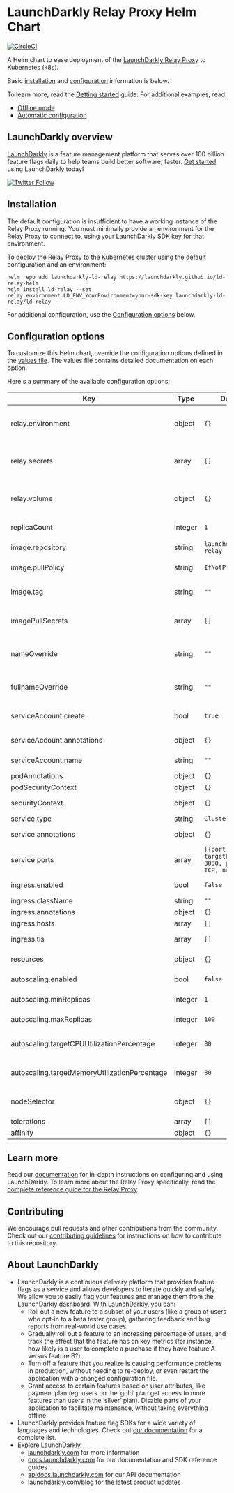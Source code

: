 # LaunchDarkly Relay Proxy Helm Chart

[![CircleCI](https://dl.circleci.com/status-badge/img/gh/launchdarkly/ld-relay-helm/tree/main.svg?style=svg)](https://dl.circleci.com/status-badge/redirect/gh/launchdarkly/ld-relay-helm/tree/main)

A Helm chart to ease deployment of the [LaunchDarkly Relay Proxy](https://github.com/launchdarkly/ld-relay) to Kubernetes (k8s).

Basic [installation](#installation) and [configuration](#configuration-options) information is below.

To learn more, read the [Getting started](./docs/getting-started.md) guide. For additional examples, read:

* [Offline mode](./docs/examples/offline-mode.md)
* [Automatic configuration](./docs/examples/automatic-configuration.md)

## LaunchDarkly overview

[LaunchDarkly](https://www.launchdarkly.com) is a feature management platform that serves over 100 billion feature flags daily to help teams build better software, faster. [Get started](https://docs.launchdarkly.com/docs/getting-started) using LaunchDarkly today!

[![Twitter Follow](https://img.shields.io/twitter/follow/launchdarkly.svg?style=social&label=Follow&maxAge=2592000)](https://twitter.com/intent/follow?screen_name=launchdarkly)

## Installation

The default configuration is insufficient to have a working instance of the Relay Proxy running. You must minimally provide an environment for the Relay Proxy to connect to, using your LaunchDarkly SDK key for that environment.

To deploy the Relay Proxy to the Kubernetes cluster using the default configuration and an environment:

```shell
helm repo add launchdarkly-ld-relay https://launchdarkly.github.io/ld-relay-helm
helm install ld-relay --set relay.environment.LD_ENV_YourEnvironment=your-sdk-key launchdarkly-ld-relay/ld-relay
```

For additional configuration, use the [Configuration options](#configuration-options) below.

## Configuration options

To customize this Helm chart, override the configuration options defined in the [values file](https://github.com/launchdarkly/ld-relay-helm/blob/main/values.yaml). The values file contains detailed documentation on each option.

Here's a summary of the available configuration options:


| Key                                           | Type    | Default                                                      | Description                                                                      |
|-----------------------------------------------|---------|--------------------------------------------------------------|----------------------------------------------------------------------------------|
| relay.environment                             | object  | `{}`                                                         | Defines container environment variables to configure the Relay Proxy instance    |
| relay.secrets                                 | array   | `[]`                                                         | Defines container environment variables or volumes populated from k8s secrets    |
| relay.volume                                  | object  | `{}`                                                         | Enables offline mode or references an existing config file from a defined volume |
| replicaCount                                  | integer | `1`                                                          | Number of replicas of the relay pod                                              |
| image.repository                              | string  | `launchdarkly/ld-relay`                                      | ld-relay image repository                                                        |
| image.pullPolicy                              | string  | `IfNotPresent`                                               | ld-relay image pull policy                                                       |
| image.tag                                     | string  | `""`                                                         | Overrides the image tag whose default is the chart appVersion                    |
| imagePullSecrets                              | array   | `[]`                                                         | Specifies docker registry secret names as an array                               |
| nameOverride                                  | string  | `""`                                                         | Partially overrides the fullname template with a string (includes release name)  |
| fullnameOverride                              | string  | `""`                                                         | Fully overrides the fullname template with a string                              |
| serviceAccount.create                         | bool    | `true`                                                       | Specifies whether a service account should be created                            |
| serviceAccount.annotations                    | object  | `{}`                                                         | Annotations to add to the service account                                        |
| serviceAccount.name                           | string  | `""`                                                         | The name of the service account                                                  |
| podAnnotations                                | object  | `{}`                                                         | Pod annotations                                                                  |
| podSecurityContext                            | object  | `{}`                                                         | Pod security context                                                             |
| securityContext                               | object  | `{}`                                                         | Container security context                                                       |
| service.type                                  | string  | `ClusterIP`                                                  | Kubernetes service type                                                          |
| service.annotations                           | object  | `{}`                                                         | Annotations to add to the service                                                |
| service.ports                                 | array   | `[{port: 8030, targetPort: 8030, protocol: TCP, name: api}]` | Service port mapping. Must include one port named `api`.                         |
| ingress.enabled                               | bool    | `false`                                                      | Enables ingress controller                                                       |
| ingress.className                             | string  | `""`                                                         | Ingress class name                                                               |
| ingress.annotations                           | object  | `{}`                                                         | Ingress annotations                                                              |
| ingress.hosts                                 | array   | `[]`                                                         | List of host rules                                                               |
| ingress.tls                                   | array   | `[]`                                                         | Ingress TLS configuration                                                        |
| resources                                     | object  | `{}`                                                         | Resource requirements for the relay container                                    |
| autoscaling.enabled                           | bool    | `false`                                                      | Enables HorizontalPodAutoscaler                                                  |
| autoscaling.minReplicas                       | integer | `1`                                                          | Sets minimum number of running replicas                                          |
| autoscaling.maxReplicas                       | integer | `100`                                                        | Sets maximum number of running replicas                                          |
| autoscaling.targetCPUUtilizationPercentage    | integer | `80`                                                         | Configures CPU as an average utilization metrics resource                        |
| autoscaling.targetMemoryUtilizationPercentage | integer | `80`                                                         | Configures memory as an average utilization metrics resource                     |
| nodeSelector                                  | object  | `{}`                                                         | Selector to target node placement for the relay pod                              |
| tolerations                                   | array   | `[]`                                                         | Specify pod tolerations                                                          |
| affinity                                      | object  | `{}`                                                         | Specify pod affinity                                                             |

## Learn more

Read our [documentation](https://docs.launchdarkly.com) for in-depth instructions on configuring and using LaunchDarkly. To learn more about the Relay Proxy specifically, read the [complete reference guide for the Relay Proxy](https://docs.launchdarkly.com/home/relay-proxy).

## Contributing

We encourage pull requests and other contributions from the community. Check out our [contributing guidelines](CONTRIBUTING.md) for instructions on how to contribute to this repository.

## About LaunchDarkly

* LaunchDarkly is a continuous delivery platform that provides feature flags as a service and allows developers to iterate quickly and safely. We allow you to easily flag your features and manage them from the LaunchDarkly dashboard.  With LaunchDarkly, you can:
    * Roll out a new feature to a subset of your users (like a group of users who opt-in to a beta tester group), gathering feedback and bug reports from real-world use cases.
    * Gradually roll out a feature to an increasing percentage of users, and track the effect that the feature has on key metrics (for instance, how likely is a user to complete a purchase if they have feature A versus feature B?).
    * Turn off a feature that you realize is causing performance problems in production, without needing to re-deploy, or even restart the application with a changed configuration file.
    * Grant access to certain features based on user attributes, like payment plan (eg: users on the ‘gold’ plan get access to more features than users in the ‘silver’ plan). Disable parts of your application to facilitate maintenance, without taking everything offline.
* LaunchDarkly provides feature flag SDKs for a wide variety of languages and technologies. Check out [our documentation](https://docs.launchdarkly.com/docs) for a complete list.
* Explore LaunchDarkly
    * [launchdarkly.com](https://www.launchdarkly.com/ "LaunchDarkly Main Website") for more information
    * [docs.launchdarkly.com](https://docs.launchdarkly.com/  "LaunchDarkly Documentation") for our documentation and SDK reference guides
    * [apidocs.launchdarkly.com](https://apidocs.launchdarkly.com/  "LaunchDarkly API Documentation") for our API documentation
    * [launchdarkly.com/blog](https://launchdarkly.com/blog/  "LaunchDarkly Blog Documentation") for the latest product updates
